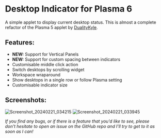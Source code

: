 # Desktop Indicator for Plasma 6
A simple applet to display current desktop status.
This is almost a complete refactor of the Plasma 5 applet by [DualityKyle](https://github.com/DualityKyle/plasma-desktop-indicator).

## Features:
* <b>NEW:</b> Support for Vertical Panels
* <b>NEW:</b> Support for custom spacing between indicators
* Customisable middle click action
* Switch desktops by scrolling widget
* Workspace wraparound
* Show desktops in a single row or follow Plasma setting
* Customisable indicator size

## Screenshots:
![Screenshot_20240221_034215](https://github.com/dhruv8sh/plasma6-desktop-indicator/assets/67322047/f2e53c3c-0a14-4607-a5d4-c15f6dc3d53b)
![Screenshot_20240221_033945](https://github.com/dhruv8sh/plasma6-desktop-indicator/assets/67322047/41b8f7f6-f072-4f16-aea3-403441edfed7)

*If you find any bugs, or if there is a feature that you'd like to see, please don't hesitate to open an issue on the GitHub repo and I'll try to get to it as soon as I can!*

